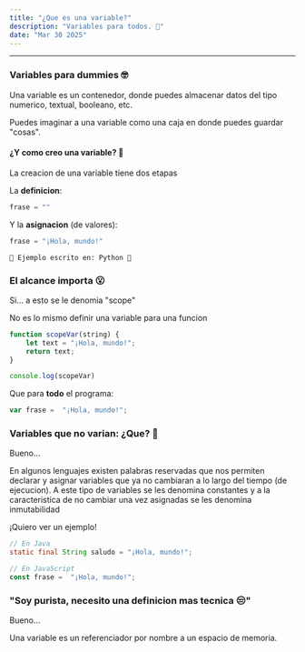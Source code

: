 ```yaml
---
title: "¿Que es una variable?"
description: "Variables para todos. 👀"
date: "Mar 30 2025"
---
```


---

### Variables para dummies 🤓

Una variable es un contenedor, donde puedes almacenar datos del tipo numerico, textual, booleano, etc.

Puedes imaginar a una variable como una caja en donde puedes guardar "cosas".

#### ¿Y como creo una variable? 👀

La creacion de una variable tiene dos etapas

La **definicion**:
```python
frase = ""
```
Y la **asignacion** (de valores):
```python
frase = "¡Hola, mundo!"
```

```
📌 Ejemplo escrito en: Python 🐍
```

### El alcance importa 😮

Si... a esto se le denomia "scope"

No es lo mismo definir una variable para una funcion

```js
function scopeVar(string) {
    let text = "¡Hola, mundo!";
    return text;
}

console.log(scopeVar)
```

Que para **todo** el programa: 
```js
var frase =  "¡Hola, mundo!"; 
```
### Variables que no varian: ¿Que? 🤔
Bueno...

En algunos lenguajes existen palabras reservadas que nos permiten declarar y asignar variables que ya no cambiaran a lo largo del tiempo (de ejecucion). A este tipo de variables se les denomina constantes y a la caracteristica de no cambiar una vez asignadas se les denomina inmutabilidad

¡Quiero ver un ejemplo!

```java
// En Java
static final String saludo = "¡Hola, mundo!";
```

```js
// En JavaScript
const frase =  "¡Hola, mundo!"; 
```

### "Soy purista, necesito una definicion mas tecnica 😒"

Bueno...

Una variable es un referenciador por nombre a un espacio de memoria.